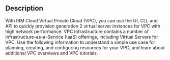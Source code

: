 ## Description

With IBM Cloud Virtual Private Cloud (VPC), you can use the UI, CLI, and API to quickly
provision generation 2 virtual server instances for VPC with high network performance.
VPC infrastructure contains a number of Infrastructure-as-a-Service (IaaS) offerings,
including Virtual Servers for VPC. Use the following information to understand a simple use
case for planning, creating, and configuring resources for your VPC, and learn about
additional VPC overviews and VPC tutorials.